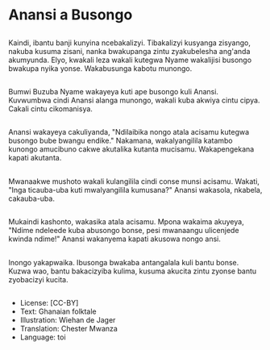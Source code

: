 # Anansi a Busongo

##
Kaindi, ibantu banji kunyina ncebakalizyi. Tibakalizyi kusyanga zisyango, nakuba kusuma zisani, nanka bwakupanga zintu zyakubelesha ang'anda akumyunda. Elyo, kwakali leza wakali kutegwa Nyame wakalijisi busongo bwakupa nyika yonse. Wakabusunga kabotu munongo.

##
Bumwi Buzuba Nyame wakayeya kuti ape busongo kuli Anansi. Kuvwumbwa cindi Anansi alanga munongo, wakali kuba akwiya cintu cipya. Cakali cintu cikomanisya.

##
Anansi wakayeya cakuliyanda, "Ndilaibika nongo atala acisamu kutegwa busongo bube bwangu endike." Nakamana, wakalyangilila katambo kunongo amucibuno cakwe akutalika kutanta mucisamu. Wakapengekana kapati akutanta.

##
Mwanaakwe mushoto wakali kulangilila cindi conse munsi acisamu. Wakati, "Inga ticauba-uba kuti mwalyangilila kumusana?" Anansi wakasola, nkabela, cakauba-uba.

##
Mukaindi kashonto, wakasika atala acisamu. Mpona wakaima akuyeya, "Ndime ndeleede kuba abusongo bonse, pesi mwanaangu ulicenjede kwinda ndime!" Anansi wakanyema kapati akusowa nongo ansi.

##
Inongo yakapwaika. Ibusonga bwakaba antangalala kuli bantu bonse. Kuzwa wao, bantu bakacizyiba kulima, kusuma akucita zintu zyonse bantu zyobacizyi kucita.

##
* License: [CC-BY]
* Text: Ghanaian folktale
* Illustration: Wiehan de Jager
* Translation: Chester Mwanza
* Language: toi

